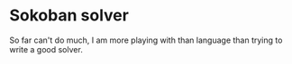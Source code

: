 Sokoban solver
==============

So far can't do much, I am more playing with than language than trying to write a good solver.